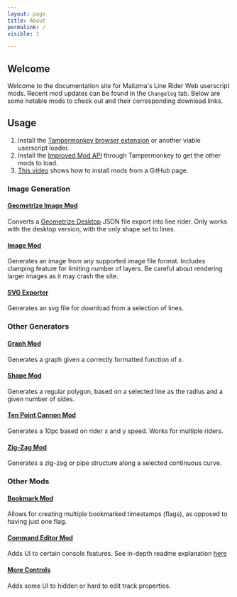 ```yaml
---
layout: page
title: About
permalink: /
visible: 1

---
```


## Welcome

Welcome to the documentation site for Malizma's Line Rider Web userscript mods. Recent mod updates can be found in the `Changelog` tab. Below are some notable mods to check out and their corresponding download links.

## Usage

1. Install the [Tampermonkey browser extension](https://www.tampermonkey.net/) or another viable userscript loader.
2. Install the [Improved Mod API](https://github.com/Malizma333/linerider-userscript-mods/blob/master/mods/line-rider-improved-api.user.js) through Tampermonkey to get the other mods to load.
3. [This video](https://streamable.com/v4wzx) shows how to install mods from a GitHub page.

### Image Generation

#### [Geometrize Image Mod](https://github.com/Malizma333/linerider-userscript-mods/blob/master/mods/archived/line-rider-geometrize-converter.user.js)

Converts a [Geometrize Desktop](https://www.geometrize.co.uk/) JSON file export into line rider. Only works with the desktop version, with the only shape set to lines.

#### [Image Mod](https://github.com/Malizma333/linerider-userscript-mods/blob/master/mods/line-rider-image-mod.user.js)

Generates an image from any supported image file format. Includes clamping feature for limiting number of layers. Be careful about rendering larger images as it may crash the site.

#### [SVG Exporter](https://github.com/Malizma333/linerider-userscript-mods/blob/master/mods/line-rider-svg-exporter.user.js)

Generates an svg file for download from a selection of lines.

### Other Generators

#### [Graph Mod](https://github.com/Malizma333/linerider-userscript-mods/blob/master/mods/archived/line-rider-graph-mod.user.js)

Generates a graph given a correctly formatted function of x.

#### [Shape Mod](https://github.com/Malizma333/linerider-userscript-mods/blob/master/mods/line-rider-shape-mod.user.js)

Generates a regular polygon, based on a selected line as the radius and a given number of sides.

#### [Ten Point Cannon Mod](https://github.com/Malizma333/linerider-userscript-mods/blob/master/mods/line-rider-tenpc-generator-mod.user.js)

Generates a 10pc based on rider x and y speed. Works for multiple riders.

#### [Zig-Zag Mod](https://github.com/Malizma333/linerider-userscript-mods/blob/master/mods/line-rider-zigzag-mod.user.js)

Generates a zig-zag or pipe structure along a selected continuous curve.

### Other Mods

#### [Bookmark Mod](https://github.com/Malizma333/linerider-userscript-mods/blob/master/mods/line-rider-bookmark-mod.user.js)

Allows for creating multiple bookmarked timestamps (flags), as opposed to having just one flag.

#### [Command Editor Mod](https://github.com/Malizma333/linerider-userscript-mods/blob/master/mods/line-rider-command-editor.user.js)

Adds UI to certain console features. See in-depth readme explanation [here](https://github.com/Malizma333/line-rider-command-editor-userscript/tree/master#readme)

#### [More Controls](https://github.com/Malizma333/linerider-userscript-mods/blob/master/mods/line-rider-more-controls-mod.user.js)

Adds some UI to hidden or hard to edit track properties.
